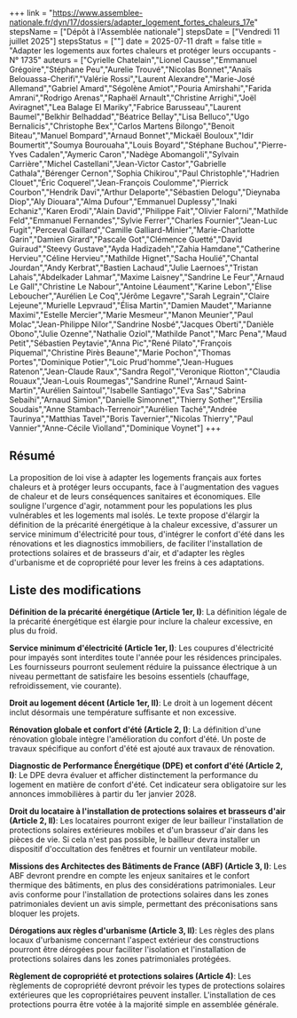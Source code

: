 +++
link = "https://www.assemblee-nationale.fr/dyn/17/dossiers/adapter_logement_fortes_chaleurs_17e"
stepsName = ["Dépôt à l'Assemblée nationale"]
stepsDate = ["Vendredi 11 juillet 2025"]
stepsStatus = [""]
date = 2025-07-11
draft = false
title = "Adapter les logements aux fortes chaleurs et protéger leurs occupants - N° 1735"
auteurs = ["Cyrielle Chatelain","Lionel Causse","Emmanuel Grégoire","Stéphane Peu","Aurelie Trouvé","Nicolas Bonnet","Anaïs Belouassa-Cherifi","Valérie Rossi","Laurent Alexandre","Marie-José Allemand","Gabriel Amard","Ségolène Amiot","Pouria Amirshahi","Farida Amrani","Rodrigo Arenas","Raphaël Arnault","Christine Arrighi","Joël Aviragnet","Lea Balage El Mariky","Fabrice Barusseau","Laurent Baumel","Belkhir Belhaddad","Béatrice Bellay","Lisa Belluco","Ugo Bernalicis","Christophe Bex","Carlos Martens Bilongo","Benoit Biteau","Manuel Bompard","Arnaud Bonnet","Mickaël Bouloux","Idir Boumertit","Soumya Bourouaha","Louis Boyard","Stéphane Buchou","Pierre-Yves Cadalen","Aymeric Caron","Nadège Abomangoli","Sylvain Carrière","Michel Castellani","Jean-Victor Castor","Gabrielle Cathala","Bérenger Cernon","Sophia Chikirou","Paul Christophle","Hadrien Clouet","Éric Coquerel","Jean-François Coulomme","Pierrick Courbon","Hendrik Davi","Arthur Delaporte","Sébastien Delogu","Dieynaba Diop","Aly Diouara","Alma Dufour","Emmanuel Duplessy","Inaki Echaniz","Karen Erodi","Alain David","Philippe Fait","Olivier Falorni","Mathilde Feld","Emmanuel Fernandes","Sylvie Ferrer","Charles Fournier","Jean-Luc Fugit","Perceval Gaillard","Camille Galliard-Minier","Marie-Charlotte Garin","Damien Girard","Pascale Got","Clémence Guetté","David Guiraud","Steevy Gustave","Ayda Hadizadeh","Zahia Hamdane","Catherine Hervieu","Céline Hervieu","Mathilde Hignet","Sacha Houlié","Chantal Jourdan","Andy Kerbrat","Bastien Lachaud","Julie Laernoes","Tristan Lahais","Abdelkader Lahmar","Maxime Laisney","Sandrine Le Feur","Arnaud Le Gall","Christine Le Nabour","Antoine Léaument","Karine Lebon","Élise Leboucher","Aurélien Le Coq","Jérôme Legavre","Sarah Legrain","Claire Lejeune","Murielle Lepvraud","Élisa Martin","Damien Maudet","Marianne Maximi","Estelle Mercier","Marie Mesmeur","Manon Meunier","Paul Molac","Jean-Philippe Nilor","Sandrine Nosbé","Jacques Oberti","Danièle Obono","Julie Ozenne","Nathalie Oziol","Mathilde Panot","Marc Pena","Maud Petit","Sébastien Peytavie","Anna Pic","René Pilato","François Piquemal","Christine Pirès Beaune","Marie Pochon","Thomas Portes","Dominique Potier","Loic Prud'homme","Jean-Hugues Ratenon","Jean-Claude Raux","Sandra Regol","Veronique Riotton","Claudia Rouaux","Jean-Louis Roumegas","Sandrine Runel","Arnaud Saint-Martin","Aurélien Saintoul","Isabelle Santiago","Eva Sas","Sabrina Sebaihi","Arnaud Simion","Danielle Simonnet","Thierry Sother","Ersilia Soudais","Anne Stambach-Terrenoir","Aurélien Taché","Andrée Taurinya","Matthias Tavel","Boris Tavernier","Nicolas Thierry","Paul Vannier","Anne-Cécile Violland","Dominique Voynet"]
+++

## Résumé

La proposition de loi vise à adapter les logements français aux fortes chaleurs et à protéger leurs occupants, face à l'augmentation des vagues de chaleur et de leurs conséquences sanitaires et économiques. Elle souligne l'urgence d'agir, notamment pour les populations les plus vulnérables et les logements mal isolés. Le texte propose d'élargir la définition de la précarité énergétique à la chaleur excessive, d'assurer un service minimum d'électricité pour tous, d'intégrer le confort d'été dans les rénovations et les diagnostics immobiliers, de faciliter l'installation de protections solaires et de brasseurs d'air, et d'adapter les règles d'urbanisme et de copropriété pour lever les freins à ces adaptations.

## Liste des modifications

**Définition de la précarité énergétique (Article 1er, I)**: La définition légale de la précarité énergétique est élargie pour inclure la chaleur excessive, en plus du froid.

**Service minimum d'électricité (Article 1er, I)**: Les coupures d'électricité pour impayés sont interdites toute l'année pour les résidences principales. Les fournisseurs pourront seulement réduire la puissance électrique à un niveau permettant de satisfaire les besoins essentiels (chauffage, refroidissement, vie courante).

**Droit au logement décent (Article 1er, II)**: Le droit à un logement décent inclut désormais une température suffisante et non excessive.

**Rénovation globale et confort d'été (Article 2, I)**: La définition d'une rénovation globale intègre l'amélioration du confort d'été. Un poste de travaux spécifique au confort d'été est ajouté aux travaux de rénovation.

**Diagnostic de Performance Énergétique (DPE) et confort d'été (Article 2, I)**: Le DPE devra évaluer et afficher distinctement la performance du logement en matière de confort d'été. Cet indicateur sera obligatoire sur les annonces immobilières à partir du 1er janvier 2028.

**Droit du locataire à l'installation de protections solaires et brasseurs d'air (Article 2, II)**: Les locataires pourront exiger de leur bailleur l'installation de protections solaires extérieures mobiles et d'un brasseur d'air dans les pièces de vie. Si cela n'est pas possible, le bailleur devra installer un dispositif d'occultation des fenêtres et fournir un ventilateur mobile.

**Missions des Architectes des Bâtiments de France (ABF) (Article 3, I)**: Les ABF devront prendre en compte les enjeux sanitaires et le confort thermique des bâtiments, en plus des considérations patrimoniales. Leur avis conforme pour l'installation de protections solaires dans les zones patrimoniales devient un avis simple, permettant des préconisations sans bloquer les projets.

**Dérogations aux règles d'urbanisme (Article 3, II)**: Les règles des plans locaux d'urbanisme concernant l'aspect extérieur des constructions pourront être dérogées pour faciliter l'isolation et l'installation de protections solaires dans les zones patrimoniales protégées.

**Règlement de copropriété et protections solaires (Article 4)**: Les règlements de copropriété devront prévoir les types de protections solaires extérieures que les copropriétaires peuvent installer. L'installation de ces protections pourra être votée à la majorité simple en assemblée générale.
